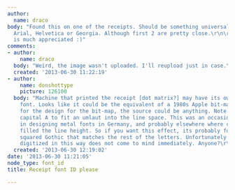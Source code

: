 ```yaml
---
author:
  name: draco
body: "Found this on one of the receipts. Should be something universal but it's not
  Arial, Helvetica or Georgia. Although first 2 are pretty close.\r\n\r\nAny response
  is much appreciated :)"
comments:
- author:
    name: draco
  body: "Weird, the image wasn't uploaded. I'll reupload just in case.\r\n\r\n<img>http://s14.postimg.org/wutzl6pdt/IMG_3347_resized.jpg</img>"
  created: '2013-06-30 11:22:19'
- author:
    name: donshottype
    picture: 126100
  body: "Machine that printed the receipt [dot matrix?] may have its own hardwired
    font. Looks like it could be the equivalent of a 1980s Apple bit-map font. As
    for the design for the bit-map, the source could be anything. Note reduction of
    capital A to fit an umlaut into the line space. This was an occasional practice
    in designing metal fonts in Germany, and probably elsewhere where capital letters
    filled the line height. So if you want this effect, its probably found in a German
    squared Gothic that matches the rest of the letters. Unfortunately one has been
    digitized in this way does not come to mind immediately. Anyone?\r\nDon"
  created: '2013-06-30 12:19:02'
date: '2013-06-30 11:21:05'
node_type: font_id
title: Receipt font ID please

---
```

